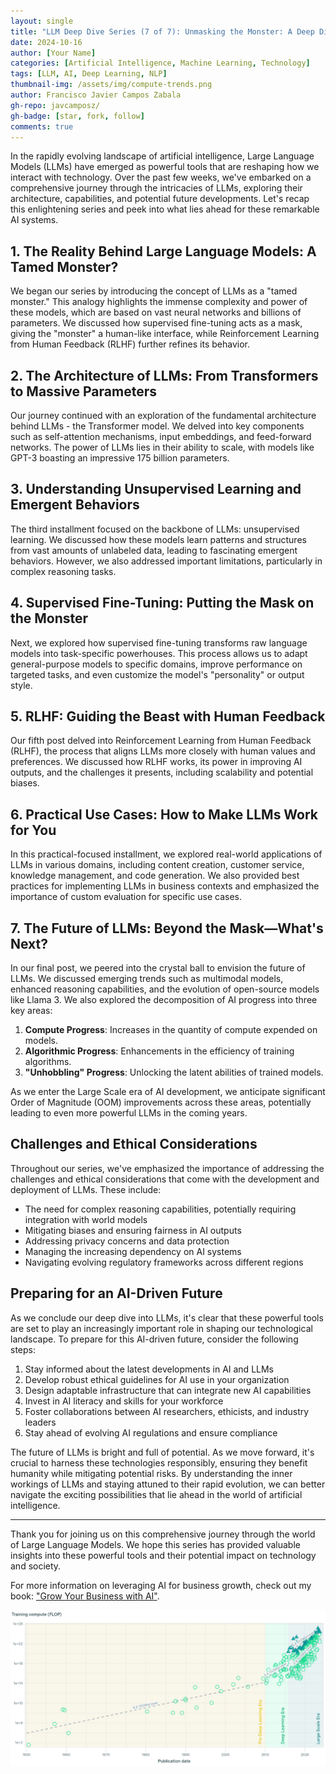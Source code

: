 ```yaml
---
layout: single
title: "LLM Deep Dive Series (7 of 7): Unmasking the Monster: A Deep Dive into Large Language Models"
date: 2024-10-16
author: [Your Name]
categories: [Artificial Intelligence, Machine Learning, Technology]
tags: [LLM, AI, Deep Learning, NLP]
thumbnail-img: /assets/img/compute-trends.png
author: Francisco Javier Campos Zabala
gh-repo: javcamposz/
gh-badge: [star, fork, follow]
comments: true
---
```



In the rapidly evolving landscape of artificial intelligence, Large Language Models (LLMs) have emerged as powerful tools that are reshaping how we interact with technology. Over the past few weeks, we've embarked on a comprehensive journey through the intricacies of LLMs, exploring their architecture, capabilities, and potential future developments. Let's recap this enlightening series and peek into what lies ahead for these remarkable AI systems.

## 1. The Reality Behind Large Language Models: A Tamed Monster?

We began our series by introducing the concept of LLMs as a "tamed monster." This analogy highlights the immense complexity and power of these models, which are based on vast neural networks and billions of parameters. We discussed how supervised fine-tuning acts as a mask, giving the "monster" a human-like interface, while Reinforcement Learning from Human Feedback (RLHF) further refines its behavior.

## 2. The Architecture of LLMs: From Transformers to Massive Parameters

Our journey continued with an exploration of the fundamental architecture behind LLMs - the Transformer model. We delved into key components such as self-attention mechanisms, input embeddings, and feed-forward networks. The power of LLMs lies in their ability to scale, with models like GPT-3 boasting an impressive 175 billion parameters.

## 3. Understanding Unsupervised Learning and Emergent Behaviors

The third installment focused on the backbone of LLMs: unsupervised learning. We discussed how these models learn patterns and structures from vast amounts of unlabeled data, leading to fascinating emergent behaviors. However, we also addressed important limitations, particularly in complex reasoning tasks.

## 4. Supervised Fine-Tuning: Putting the Mask on the Monster

Next, we explored how supervised fine-tuning transforms raw language models into task-specific powerhouses. This process allows us to adapt general-purpose models to specific domains, improve performance on targeted tasks, and even customize the model's "personality" or output style.

## 5. RLHF: Guiding the Beast with Human Feedback

Our fifth post delved into Reinforcement Learning from Human Feedback (RLHF), the process that aligns LLMs more closely with human values and preferences. We discussed how RLHF works, its power in improving AI outputs, and the challenges it presents, including scalability and potential biases.

## 6. Practical Use Cases: How to Make LLMs Work for You

In this practical-focused installment, we explored real-world applications of LLMs in various domains, including content creation, customer service, knowledge management, and code generation. We also provided best practices for implementing LLMs in business contexts and emphasized the importance of custom evaluation for specific use cases.

## 7. The Future of LLMs: Beyond the Mask—What's Next?

In our final post, we peered into the crystal ball to envision the future of LLMs. We discussed emerging trends such as multimodal models, enhanced reasoning capabilities, and the evolution of open-source models like Llama 3. We also explored the decomposition of AI progress into three key areas:

1. **Compute Progress**: Increases in the quantity of compute expended on models.
2. **Algorithmic Progress**: Enhancements in the efficiency of training algorithms.
3. **"Unhobbling" Progress**: Unlocking the latent abilities of trained models.

As we enter the Large Scale era of AI development, we anticipate significant Order of Magnitude (OOM) improvements across these areas, potentially leading to even more powerful LLMs in the coming years.

## Challenges and Ethical Considerations

Throughout our series, we've emphasized the importance of addressing the challenges and ethical considerations that come with the development and deployment of LLMs. These include:

- The need for complex reasoning capabilities, potentially requiring integration with world models
- Mitigating biases and ensuring fairness in AI outputs
- Addressing privacy concerns and data protection
- Managing the increasing dependency on AI systems
- Navigating evolving regulatory frameworks across different regions

## Preparing for an AI-Driven Future

As we conclude our deep dive into LLMs, it's clear that these powerful tools are set to play an increasingly important role in shaping our technological landscape. To prepare for this AI-driven future, consider the following steps:

1. Stay informed about the latest developments in AI and LLMs
2. Develop robust ethical guidelines for AI use in your organization
3. Design adaptable infrastructure that can integrate new AI capabilities
4. Invest in AI literacy and skills for your workforce
5. Foster collaborations between AI researchers, ethicists, and industry leaders
6. Stay ahead of evolving AI regulations and ensure compliance

The future of LLMs is bright and full of potential. As we move forward, it's crucial to harness these technologies responsibly, ensuring they benefit humanity while mitigating potential risks. By understanding the inner workings of LLMs and staying attuned to their rapid evolution, we can better navigate the exciting possibilities that lie ahead in the world of artificial intelligence.

---

Thank you for joining us on this comprehensive journey through the world of Large Language Models. We hope this series has provided valuable insights into these powerful tools and their potential impact on technology and society.

For more information on leveraging AI for business growth, check out my book: ["Grow Your Business with AI"](https://bit.ly/4b31PEG).

![Compute Trends](/assets/img/compute-trends.png)
